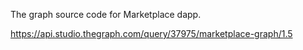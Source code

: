 The graph source code for Marketplace dapp.

https://api.studio.thegraph.com/query/37975/marketplace-graph/1.5